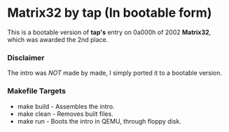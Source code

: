 # Matrix32 by tap (In bootable form)
This is a bootable version of **tap's** entry on 0a000h of 2002 **Matrix32**, which was awarded the 2nd place.

### Disclaimer
The intro was *NOT* made by made, I simply ported it to a bootable version. 

### Makefile Targets
- make build - Assembles the intro.
- make clean - Removes built files.
- make run   - Boots the intro in QEMU, through floppy disk.
